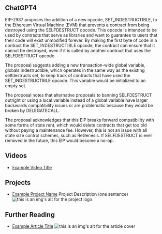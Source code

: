 ## ChatGPT4

EIP-2937 proposes the addition of a new opcode, SET_INDESTRUCTIBLE, to the Ethereum Virtual Machine (EVM) that prevents a contract from being destroyed using the SELFDESTRUCT opcode. This opcode is intended to be used by contracts that serve as libraries and want to guarantee to users that their code will exist unmodified forever. By making the first byte of code in a contract the SET_INDESTRUCTIBLE opcode, the contract can ensure that it cannot be destroyed, even if it is called by another contract that uses the SELFDESTRUCT opcode. 

The proposal suggests adding a new transaction-wide global variable, globals.indestructible, which operates in the same way as the existing selfdestructs set, to keep track of contracts that have used the SET_INDESTRUCTIBLE opcode. This variable would be initialized to an empty set. 

The proposal notes that alternative proposals to banning SELFDESTRUCT outright or using a local variable instead of a global variable have larger backwards compatibility issues or are problematic because they would be broken by DELEGATECALL. 

The proposal acknowledges that this EIP breaks forward compatibility with some forms of state rent, which would delete contracts that get too old without paying a maintenance fee. However, this is not an issue with all state size control schemes, such as ReGenesis. If SELFDESTRUCT is ever removed in the future, this EIP would become a no-op.

## Videos

- [Example Video Title](https://www.youtube.com/watch?v=TDGq4aeevgY)

## Projects

- [Example Project Name](https://xxxx.xxx/xxxxx) Project Description (one sentence) ![this is an img's alt for the project logo](https://xxxx.xxx/project-logo.xxx)

## Further Reading

- [Example Article Title](https://xxxx.xxx/xxxxx) ![this is an img's alt for the article cover](https://xxxx.xxx/article-cover.xxx)
